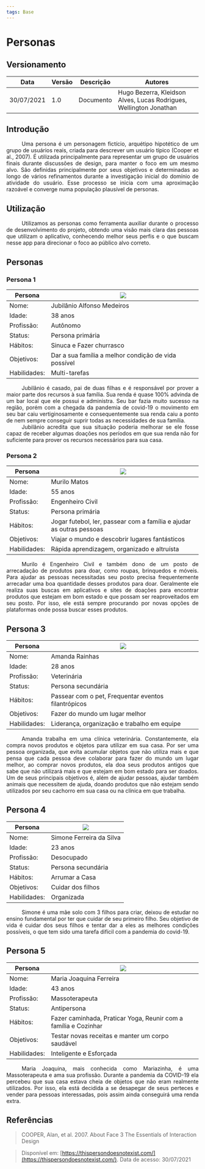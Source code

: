 ```yaml
---
tags: Base
---
```


# Personas

## Versionamento
| Data | Versão | Descrição | Autores |
| -------- | -------- | -------- | ---|
|   30/07/2021   |  1.0    |  Documento    | Hugo Bezerra, Kleidson Alves, Lucas Rodrigues, Wellington Jonathan 

## Introdução

<div style="text-indent: 40px; text-align: justify">

Uma persona é um personagem fictício, arquétipo hipotético de um grupo de usuários reais, criada para descrever um usuário típico (Cooper et al., 2007). É utilizada principalmente para representar um grupo de usuários finais durante discussões de design, para manter o foco em um mesmo alvo. São definidas principalmente por seus objetivos e determinadas ao longo de vários refinamentos durante a investigação inicial do domínio de atividade do usuário. Esse processo se inicia com uma aproximação razoável e converge numa população plausível de personas.

</div>


## Utilização

<div style="text-indent: 40px; text-align: justify">

Utilizamos as personas como ferramenta auxiliar durante o processo de desenvolvimento do projeto, obtendo uma visão mais clara das pessoas que utilizam o aplicativo, conhecendo melhor seus perfis e o que buscam nesse app para direcionar o foco ao público alvo correto.

</div>


## Personas

### Persona 1
|Persona| ![](https://i.imgur.com/FzlAGr7.jpg) |
|--|--|
Nome: | Jubilânio Alfonso Medeiros |
Idade:| 38 anos |
Profissão: | Autônomo |
Status: | Persona primária |
Hábitos: | Sinuca e Fazer churrasco|
Objetivos: | Dar a sua família a melhor condição de vida possível |
Habilidades: | Multi-tarefas 

<div style="text-indent: 40px; text-align: justify">
Jubilânio é casado, pai de duas filhas e é responsável por prover a maior parte dos recursos à sua família. Sua renda é quase 100% advinda de um bar local que ele possui e administra. Seu bar fazia muito sucesso na região, porém com a chegada da pandemia de covid-19 o movimento em seu bar caiu vertiginosamente e consequentemente sua renda caiu a ponto de nem sempre conseguir suprir todas as necessidades de sua família.
</div>

<div style="text-indent: 40px; text-align: justify">
Jubilânio acredita que sua situação poderia melhorar se ele fosse capaz de receber algumas doações nos períodos em que sua renda não for suficiente para prover os recursos necessários para sua casa. 
</div>

### Persona 2
|Persona|![](https://i.imgur.com/XHVTB4J.jpg)  |
|--|--|
Nome: | Murilo Matos |
Idade:| 55 anos |
Profissão: | Engenheiro Civil |
Status: | Persona primária |
Hábitos: | Jogar futebol, ler, passear com a família e ajudar as outras pessoas |  
Objetivos: | Viajar o mundo e descobrir lugares fantásticos|
Habilidades: | Rápida aprendizagem, organizado e altruísta 

<div style="text-indent: 40px; text-align: justify">
Murilo é Engenheiro Civil e também dono de um posto de arrecadação de produtos para doar, como roupas, brinquedos e móveis. Para ajudar as pessoas necessitadas seu posto precisa frequentemente arrecadar uma boa quantidade desses produtos para doar. Geralmente ele realiza suas buscas em aplicativos e sites de doações para encontrar produtos que estejam em bom estado e que possam ser reaproveitados em seu posto. Por isso, ele está sempre procurando por novas opções de plataformas onde possa buscar esses produtos.
</div>

## Persona 3

|Persona| ![](https://i.imgur.com/xcOs3zk.jpg)|
|--|--|
Nome: | Amanda Rainhas |
Idade:| 28 anos |
Profissão: | Veterinária |
Status: | Persona secundária |
Hábitos: | Passear com o pet, Frequentar eventos filantrópicos |  
Objetivos: |Fazer do mundo um lugar melhor|
Habilidades: | Liderança, organização e trabalho em equipe  

<div style="text-indent: 40px; text-align: justify">
Amanda trabalha em uma clínica veterinária. Constantemente, ela compra novos produtos e objetos para utilizar em sua casa. Por ser uma pessoa organizada, que evita acumular objetos que não utiliza mais e que pensa que cada pessoa deve colaborar para fazer do mundo um lugar melhor, ao comprar novos produtos, ela doa seus produtos antigos que sabe que não utilizará mais e que estejam em bom estado para ser doados. Um de seus principais objetivos é, além de ajudar pessoas, ajudar também animais que necessitem de ajuda, doando produtos que não estejam sendo utilizados por seu cachorro em sua casa ou na clínica em que trabalha.
</div>

## Persona 4

|Persona| ![](https://i.imgur.com/zvfgPAj.jpg)|
|--|--|
Nome: | Simone Ferreira da Silva |
Idade:| 23 anos |
Profissão: | Desocupado |
Status: | Persona secundária |
Hábitos: | Arrumar a Casa |  
Objetivos: |Cuidar dos filhos|
Habilidades: |Organizada|  

<div style="text-indent: 40px; text-align: justify">
Simone é uma mãe solo com 3 filhos para criar, deixou de estudar no ensino fundamental por ter que cuidar de seu primeiro filho. Seu objetivo de vida é cuidar dos seus filhos e tentar dar a eles as melhores condições possíveis, o que tem sido uma tarefa difícil com a pandemia do covid-19.
</div>


## Persona 5



|Persona|![](https://i.imgur.com/9Q74Wc1.jpg)|
|--|--|
Nome: | Maria Joaquina Ferreira |
Idade:| 43 anos |
Profissão: | Massoterapeuta |
Status: | Antipersona |
Hábitos: | Fazer caminhada, Praticar Yoga, Reunir com a família e Cozinhar | 
Objetivos: |Testar novas receitas e manter um corpo saudável|
Habilidades: | Inteligente e Esforçada |  

<div style="text-indent: 40px; text-align: justify">
Maria Joaquina, mais conhecida como Mariazinha, é uma Massoterapeuta e ama sua profissão. Durante a pandemia da COVID-19 ela percebeu que sua casa estava cheia de objetos que não eram realmente utilizados. Por isso, ela está decidida a se desapegar de seus perteces e vender para pessoas interessadas, pois assim ainda conseguirá uma renda extra.  
</div>


## Referências

> COOPER, Alan, et al. 2007. About Face 3 The Essentials of Interaction Design

>  Disponível em:
[https://thispersondoesnotexist.com/](https://thispersondoesnotexist.com/). Data de acesso: 30/07/2021
